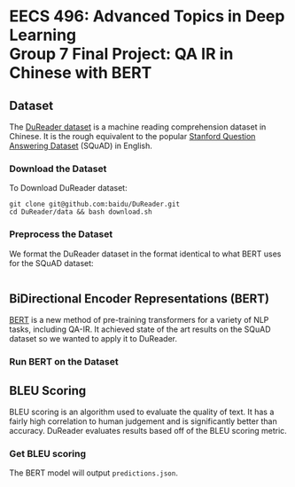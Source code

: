 # EECS 496: Advanced Topics in Deep Learning <br/> Group 7 Final Project: QA IR in Chinese with BERT

## Dataset
The [DuReader dataset](https://github.com/baidu/DuReader) is a machine reading comprehension dataset in Chinese. It is the rough equivalent to the popular [Stanford Question Answering Dataset](https://rajpurkar.github.io/SQuAD-explorer/) (SQuAD) in English. 

### Download the Dataset
To Download DuReader dataset:
```
git clone git@github.com:baidu/DuReader.git
cd DuReader/data && bash download.sh
```

### Preprocess the Dataset
We format the DuReader dataset in the format identical to what BERT uses for the SQuAD dataset:
```

```

## BiDirectional Encoder Representations (BERT)

[BERT](https://github.com/google-research/bert) is a new method of pre-training transformers for a variety of NLP tasks, including QA-IR. It achieved state of the art results on the SQuAD dataset so we wanted to apply it to DuReader. 

### Run BERT on the Dataset


## BLEU Scoring

BLEU scoring is an algorithm used to evaluate the quality of text. It has a fairly high correlation to human judgement and is significantly better than accuracy. DuReader evaluates results based off of the BLEU scoring metric.

### Get BLEU scoring

The BERT model will output `predictions.json`. 
